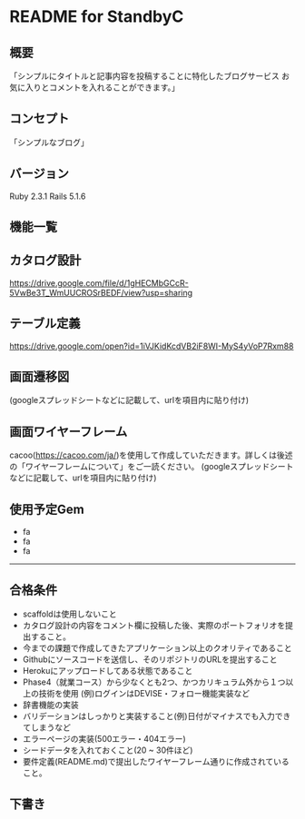 
# README for StandbyC

## 概要
「シンプルにタイトルと記事内容を投稿することに特化したブログサービス お気に入りとコメントを入れることができます。」

## コンセプト
「シンプルなブログ」

## バージョン
Ruby 2.3.1 Rails 5.1.6

## 機能一覧

## カタログ設計
https://drive.google.com/file/d/1gHECMbGCcR-5VwBe3T_WmUUCROSrBEDF/view?usp=sharing

## テーブル定義
https://drive.google.com/open?id=1iVJKidKcdVB2iF8WI-MyS4yVoP7Rxm88

## 画面遷移図
  (googleスプレッドシートなどに記載して、urlを項目内に貼り付け)

## 画面ワイヤーフレーム
  cacoo(https://cacoo.com/ja/)を使用して作成していただきます。詳しくは後述の「ワイヤーフレームについて」をご一読ください。
  (googleスプレッドシートなどに記載して、urlを項目内に貼り付け)

## 使用予定Gem
- fa
- fa
- fa

***

## 合格条件
- scaffoldは使用しないこと
- カタログ設計の内容をコメント欄に投稿した後、実際のポートフォリオを提出すること。
- 今までの課題で作成してきたアプリケーション以上のクオリティであること
- Githubにソースコードを送信し、そのリポジトリのURLを提出すること
- Herokuにアップロードしてある状態であること
- Phase4（就業コース）から少なくとも2つ、かつカリキュラム外から１つ以上の技術を使用 (例)ログインはDEVISE・フォロー機能実装など
- 辞書機能の実装
- バリデーションはしっかりと実装すること(例)日付がマイナスでも入力できてしまうなど
- エラーページの実装(500エラー・404エラー)
- シードデータを入れておくこと(20 ~ 30件ほど)
- 要件定義(README.md)で提出したワイヤーフレーム通りに作成されていること。

## 下書き
